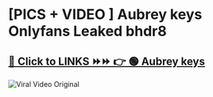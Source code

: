 
 # [PICS + VIDEO ] Aubrey keys Onlyfans Leaked bhdr8

## <h2><a href="https://clipsfans.com/Aubrey_keys&ref=git">🔗 Click to LINKS ⏩⏩ 👉 🟢 Aubrey keys </a></h2>

<a href="https://clipsfans.com/Aubrey_keys&ref=git" rel="nofollow" data-target="animated-image.originalLink"><img src="https://i.ibb.co.com/xMMVF88/686577567.gif" alt="Viral Video Original" style="max-width: 100%; display: inline-block;" data-target="animated-image.originalImage"></a>

